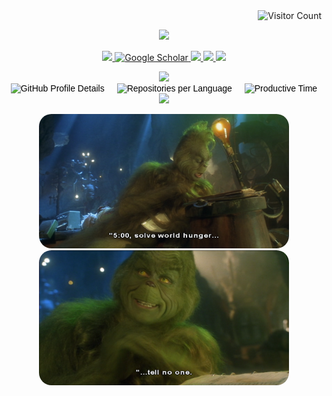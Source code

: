 <div align="right">
    <img src="https://komarev.com/ghpvc/?username=yanncauchepin&label=Profile%20views&color=0e75b6&style=flat" alt="Visitor Count" />
</div>
<p align="center" style="font-family: 'Comfortaa', cursive; color: black;">
<a href="https://github.com/yanncauchepin">
    <img src="https://readme-typing-svg.demolab.com?font=Comfortaa&size=32&duration=2500&pause=1000&color=000000&multiline=falses&width=600&height=60&lines=Yann+Cauchepin+%7C+INFJ+Personality;Industry-Collaborative+PhD+Student" />
</a>
</p>


<p align="center">
<!-- <a href="https://yourwebsite.com">
    <img src="https://img.shields.io/badge/Website-yourwebsite-red?style=flat-square">
</a> -->
<!-- <a href="https://yourwebsite.com/CV.pdf">
    <img src="https://img.shields.io/badge/PDF-CV-red?style=flat-square&logo=adobe">
</a> -->
<a href="https://www.linkedin.com/in/yanncauchepin/">
    <img src="https://img.shields.io/badge/-Linkedin-blue?style=flat-square&logo=linkedin">
</a>
<!-- <a href="mailto:youremail@gmail.com">
    <img src="https://img.shields.io/badge/-Email-red?style=flat-square&logo=gmail&logoColor=white">
</a> -->
<a href="https://scholar.google.com/citations?user=pt-6yL4AAAAJ&hl=en&authuser=1">
    <img alt="Google Scholar" src="https://img.shields.io/badge/Scholar-100000?style=flat&logo=GoogleScholar&logoColor=white&color=0181FF">
</a>
<a href="https://www.kaggle.com/yanncauchepin">
    <img src="https://img.shields.io/badge/Kaggle-Profile-blue?style=flat-square&logo=kaggle">
</a>
<a href="https://huggingface.co/yanncauchepin">
    <img src="https://img.shields.io/badge/HuggingFace-Profile-yellow?style=flat-square&logo=huggingface">
</a>
<a href="https://hub.docker.com/u/yanncauchepin">
    <img src="https://img.shields.io/badge/DockerHub-Profile-blue?style=flat-square&logo=docker">
</a>
</p>
<link href="https://fonts.googleapis.com/css2?family=Comfortaa:wght@300;400;700&display=swap" rel="stylesheet">
<link href="https://fonts.googleapis.com/css2?family=Comfortaa&display=swap" rel="stylesheet">
<div align="center", style="color: black; text-align: center; font-family: 'Comfortaa', sans-serif;">
    <img src="https://readme-typing-svg.demolab.com?font=Comfortaa&size=24&duration=10000&pause=5000000&color=000000&multiline=false&width=1000&height=60&center=true&lines=✅+Recharging+public+repositories+in+progress..." />
    <div style="display: flex; justify-content: center; gap: 20px;">
        <img src="http://github-profile-summary-cards.vercel.app/api/cards/profile-details?username=yanncauchepin&theme=github_dark" alt="GitHub Profile Details" />
        <img src="http://github-profile-summary-cards.vercel.app/api/cards/repos-per-language?username=yanncauchepin&theme=github_dark" alt="Repositories per Language" />
        <img src="http://github-profile-summary-cards.vercel.app/api/cards/productive-time?username=yanncauchepin&theme=github_dark&utcOffset=1" alt="Productive Time" />
    </div>
    <img src="https://readme-typing-svg.demolab.com?font=Comfortaa&size=24&duration=2500&pause=2000&color=000000&multiline=false&width=1000&height=60&center=true&lines=Moving+forward+with+connection+that+defies+reason+across+distance+and+time.;Laboratory+work+in+Grenoble+starting+from+December." />
</div>

<p align="center">
  <img src="grinch_170.png" alt="Profile image" style="border-radius: 20px;" width="400px">
  <img src="grinch_5.png" alt="Profile image" style="border-radius: 20px;" width="400px">
</p>
